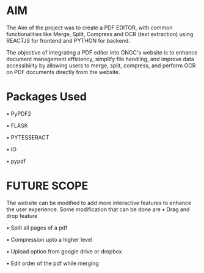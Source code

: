 # AIM
The Aim of the project was to create a PDF EDITOR, with common functionalities like Merge, Split, Compress and OCR (text extraction) using REACTJS for frontend and PYTHON for backend.

The objective of integrating a PDF editor into ONGC's website is to enhance document management efficiency, simplify file handling, and improve data accessibility by allowing users to merge, split, compress, and perform OCR on PDF documents directly from the website.

# Packages Used

• PyPDF2

• FLASK

• PYTESSERACT

• IO

• pypdf


# FUTURE SCOPE

The website can be modified to add more interactive features to enhance the user experience. Some modification that can be done are
• Drag and drop feature

• Split all pages of a pdf

• Compression upto a higher level

• Upload option from google drive or dropbox

• Edit order of the pdf while merging
